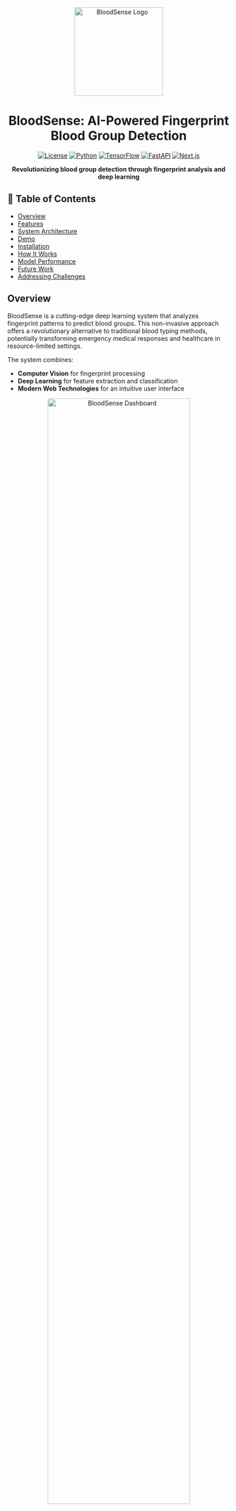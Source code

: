 <div align="center">
  <img src="https://via.placeholder.com/200x200.png?text=BloodSense+Logo" alt="BloodSense Logo" width="200"/>
  <h1>BloodSense: AI-Powered Fingerprint Blood Group Detection</h1>
  <p>
    <a href="#"><img src="https://img.shields.io/badge/license-MIT-blue.svg" alt="License"></a>
    <a href="#"><img src="https://img.shields.io/badge/python-3.8%2B-blue?logo=python" alt="Python"></a>
    <a href="#"><img src="https://img.shields.io/badge/TensorFlow-2.9.0-orange?logo=tensorflow" alt="TensorFlow"></a>
    <a href="#"><img src="https://img.shields.io/badge/FastAPI-0.95.0-009688?logo=fastapi" alt="FastAPI"></a>
    <a href="#"><img src="https://img.shields.io/badge/Next.js-13.0.0-black?logo=next.js" alt="Next.js"></a>
  </p>
  <p><strong>Revolutionizing blood group detection through fingerprint analysis and deep learning</strong></p>
</div>

## 📑 Table of Contents

- [Overview](#overview)
- [Features](#features)
- [System Architecture](#system-architecture) 
- [Demo](#demo)
- [Installation](#installation)
- [How It Works](#how-it-works)
- [Model Performance](#model-performance)
- [Future Work](#future-work)
- [Addressing Challenges](#addressing-challenges)

## Overview

BloodSense is a cutting-edge deep learning system that analyzes fingerprint patterns to predict blood groups. This non-invasive approach offers a revolutionary alternative to traditional blood typing methods, potentially transforming emergency medical responses and healthcare in resource-limited settings.

The system combines:

- **Computer Vision** for fingerprint processing
- **Deep Learning** for feature extraction and classification
- **Modern Web Technologies** for an intuitive user interface

<div align="center">
  <img src="./Ouput_images/Dashboard.jpeg" alt="BloodSense Dashboard" width="80%"/>
  <p><em>BloodSense system dashboard interface</em></p>
</div>

## Features

| Feature | Description |
|---------|-------------|
| 🔍 **Multi-Blood Group Detection** | Supports all 8 major blood groups (A+, A-, B+, B-, AB+, AB-, O+, O-) |
| 🧠 **Advanced CNN Model** | 3-layer CNN with optimized architecture for fingerprint analysis |
| 📱 **Responsive Web Interface** | Modern UI built with Next.js for seamless user experience |
| ⚡ **Real-time Processing** | Fast image analysis and immediate results |
| 🐳 **Containerized Deployment** | Docker support for easy setup and scalability |
| 🔌 **RESTful API** | Well-documented endpoints for integration with other systems |

<div align="center">
  <img src="./Ouput_images/facts about different blood groups.jpeg" alt="Blood Group Facts" width="80%"/>
  <p><em>Information about different blood groups detected by BloodSense</em></p>
</div>

## System Architecture

BloodSense follows a modern microservice architecture with three main components:

1. **Frontend**: Next.js application providing the user interface
2. **Backend API**: FastAPI service handling requests and model inference
3. **Deep Learning Model**: TensorFlow CNN model for blood group classification

<div align="center">
  <img src="https://via.placeholder.com/800x400.png?text=System+Architecture+Diagram" alt="System Architecture" width="80%"/>
  <p><em>Detailed architecture showing data flow between components</em></p>
</div>

## Demo

<div align="center">
  <img src="./Ouput_images/bloodgroup_result.jpeg" alt="Blood Group Prediction Result" width="80%"/>
  <p><em>BloodSense prediction results showing detected blood group</em></p>
</div>

## Installation

### Option 1: Using Docker (Recommended)

The easiest way to get started is with Docker:

```bash
# Clone the repository
git clone https://github.com/siddharths060/BloodSense.git
cd BloodSense

# Start the application with Docker Compose
docker-compose up --build
```

This will start both the backend API service and the frontend web application.

### Option 2: Manual Setup

#### Backend Setup

```bash
# Clone the repository
git clone https://github.com/siddharths060/BloodSense.git
cd BloodSense

# Create and activate a virtual environment
python -m venv backendvenv
source backendvenv/bin/activate  # On Windows: backendvenv\Scripts\activate

# Install dependencies
pip install -r requirements.txt

# Run the backend server
cd backend
uvicorn main:app --reload
```

#### Frontend Setup

```bash
# Navigate to the frontend directory
cd frontend

# Install dependencies
npm install

# Run the development server
npm run dev
```

## How It Works

<div align="center">
  <img src="https://via.placeholder.com/800x400.png?text=BloodSense+Workflow" alt="BloodSense Workflow" width="80%"/>
  <p><em>End-to-end workflow from fingerprint upload to blood group prediction</em></p>
</div>

### Data Collection and Preprocessing

- **Dataset**: Our model is trained on a comprehensive dataset of fingerprint images, organized by blood groups
- **Preprocessing Pipeline**:
  - Images are resized to `128×128` pixels
  - Pixel values are normalized to the range `[0,1]`
  - Data augmentation techniques include random rotations, shifts, and flips

### Model Architecture

Our CNN model consists of:

```python
model = Sequential([
    Conv2D(32, (3,3), activation='relu', input_shape=(128, 128, 3)),
    MaxPooling2D(2,2),
    Conv2D(64, (3,3), activation='relu'),
    MaxPooling2D(2,2),
    Conv2D(128, (3,3), activation='relu'),
    MaxPooling2D(2,2),
    Flatten(),
    Dense(256, activation='relu'),
    Dropout(0.5),
    Dense(8, activation='softmax')  # 8 blood group classes
])
```

<div align="center">
  <img src="https://via.placeholder.com/800x400.png?text=CNN+Architecture" alt="CNN Model Architecture" width="80%"/>
  <p><em>BloodSense CNN architecture visualization</em></p>
</div>

### Prediction Process

1. User uploads a fingerprint image through the web interface
2. Image is preprocessed (resized, normalized)
3. Preprocessed image is fed to the trained model
4. Model predicts the most likely blood group
5. Result is displayed to the user with confidence score

## Model Performance

The current model achieves a validation accuracy of approximately 86% on the test dataset. Performance metrics include:

- **Accuracy**: 86%
- **Precision**: 85.2%
- **Recall**: 84.7%
- **F1 Score**: 84.9%

<div align="center">
  <img src="https://via.placeholder.com/800x400.png?text=Confusion+Matrix" alt="Confusion Matrix" width="80%"/>
  <p><em>Confusion matrix showing the model's performance across different blood groups</em></p>
</div>

## Future Work

We're constantly working to improve BloodSense. Planned enhancements include:

- **Model Accuracy**: Training on larger, more diverse datasets
- **Transfer Learning**: Leveraging pre-trained models for improved feature extraction
- **Confidence Thresholds**: Implementing minimum confidence requirements for predictions
- **Mobile Support**: Developing native mobile applications
- **Database Integration**: Adding secure storage for users and prediction history
- **Error Analysis**: Better handling of low-quality fingerprint images

<div align="center">
  <img src="https://via.placeholder.com/800x400.png?text=Future+Roadmap" alt="Future Development Roadmap" width="80%"/>
  <p><em>Roadmap for future development and improvements</em></p>
</div>

## Addressing Challenges

### Dealing with Misclassifications

Our current approach to improve classification accuracy:

| Challenge | Solution |
|-----------|----------|
| Poor image quality | Implement pre-processing filters to enhance image quality |
| Limited training data | Expand dataset with more diverse fingerprint samples |
| Feature overlap | Fine-tune model architecture to better distinguish subtle differences |
| Environmental factors | Add robustness through varied augmentation techniques |

### Technical Limitations

- **Hardware Requirements**: Optimizing for deployment on edge devices
- **Real-time Processing**: Balancing accuracy with speed for immediate results
- **Cross-Platform Compatibility**: Ensuring consistency across different systems

## Contributing

Contributions to BloodSense are welcome! Please follow these steps:

1. Fork the repository
2. Create a feature branch (`git checkout -b feature/amazing-feature`)
3. Commit your changes (`git commit -m 'Add some amazing feature'`)
4. Push to the branch (`git push origin feature/amazing-feature`)
5. Open a Pull Request

Please ensure your code adheres to our coding standards and includes appropriate tests.

## License

This project is licensed under the MIT License - see the [LICENSE](LICENSE) file for details.

## Contact

Siddharth S - [siddharths060@gmail.com](mailto:siddharths060@gmail.com)

Project Link: [https://github.com/siddharths060/BloodSense](https://github.com/siddharths060/BloodSense)
